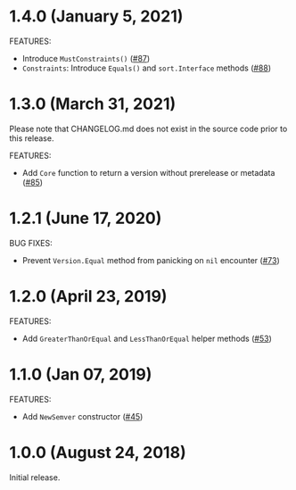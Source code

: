 # 1.4.0 (January 5, 2021)

FEATURES:

 - Introduce `MustConstraints()` ([#87](https://github.com/hashicorp/go-version/pull/87))
 - `Constraints`: Introduce `Equals()` and `sort.Interface` methods ([#88](https://github.com/hashicorp/go-version/pull/88))

# 1.3.0 (March 31, 2021)

Please note that CHANGELOG.md does not exist in the source code prior to this release.

FEATURES:
 - Add `Core` function to return a version without prerelease or metadata ([#85](https://github.com/hashicorp/go-version/pull/85))

# 1.2.1 (June 17, 2020)

BUG FIXES:
 - Prevent `Version.Equal` method from panicking on `nil` encounter ([#73](https://github.com/hashicorp/go-version/pull/73))

# 1.2.0 (April 23, 2019)

FEATURES:
 - Add `GreaterThanOrEqual` and `LessThanOrEqual` helper methods ([#53](https://github.com/hashicorp/go-version/pull/53))

# 1.1.0 (Jan 07, 2019)

FEATURES:
 - Add `NewSemver` constructor ([#45](https://github.com/hashicorp/go-version/pull/45))

# 1.0.0 (August 24, 2018)

Initial release.
